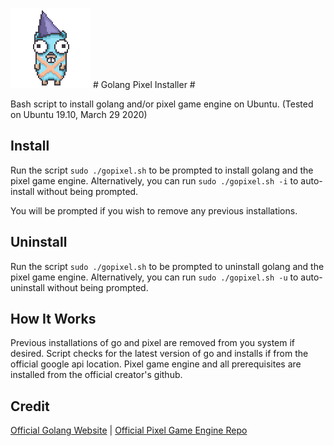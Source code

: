 ![gopixel](img/gopixel.png) # Golang Pixel Installer #

Bash script to install golang and/or pixel game engine on Ubuntu.
(Tested on Ubuntu 19.10, March 29 2020)

## Install ##

Run the script ```sudo ./gopixel.sh``` to be prompted to install golang and the pixel game engine.
Alternatively, you can run ```sudo ./gopixel.sh -i``` to auto-install without being prompted.

You will be prompted if you wish to remove any previous installations.

## Uninstall ##

Run the script ```sudo ./gopixel.sh``` to be prompted to uninstall golang and the pixel game engine.
Alternatively, you can run ```sudo ./gopixel.sh -u``` to auto-uninstall without being prompted.

## How It Works ##

Previous installations of go and pixel are removed from you system if desired.
Script checks for the latest version of go and installs if from the official google api location.
Pixel game engine and all prerequisites are installed from the official creator's github.

## Credit ##

[Official Golang Website](https://golang.org/ "golang.org") | 
[Official Pixel Game Engine Repo](https://github.com/faiface/pixel "github.com/faiface/pixel")

